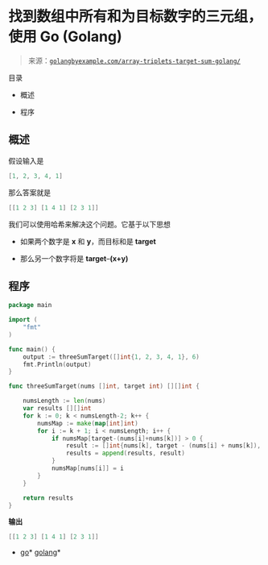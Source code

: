 <!--yml

类别：未分类

日期：2024-10-13 06:42:34

-->

# 找到数组中所有和为目标数字的三元组，使用 Go (Golang)

> 来源：[`golangbyexample.com/array-triplets-target-sum-golang/`](https://golangbyexample.com/array-triplets-target-sum-golang/)

目录

+   概述

+   程序

## **概述**

假设输入是

```go
[1, 2, 3, 4, 1]
```

那么答案就是

```go
[[1 2 3] [1 4 1] [2 3 1]]
```

我们可以使用哈希来解决这个问题。它基于以下思想

+   如果两个数字是 **x** 和 **y**，而目标和是 **target**

+   那么另一个数字将是 **target**–**(x+y)**

## **程序**

```go
package main

import (
	"fmt"
)

func main() {
	output := threeSumTarget([]int{1, 2, 3, 4, 1}, 6)
	fmt.Println(output)
}

func threeSumTarget(nums []int, target int) [][]int {

	numsLength := len(nums)
	var results [][]int
	for k := 0; k < numsLength-2; k++ {
		numsMap := make(map[int]int)
		for i := k + 1; i < numsLength; i++ {
			if numsMap[target-(nums[i]+nums[k])] > 0 {
				result := []int{nums[k], target - (nums[i] + nums[k]), nums[i]}
				results = append(results, result)
			}
			numsMap[nums[i]] = i
		}
	}

	return results
}
```

**输出**

```go
[[1 2 3] [1 4 1] [2 3 1]]
```

+   [go](https://golangbyexample.com/tag/go/)*   [golang](https://golangbyexample.com/tag/golang/)*
